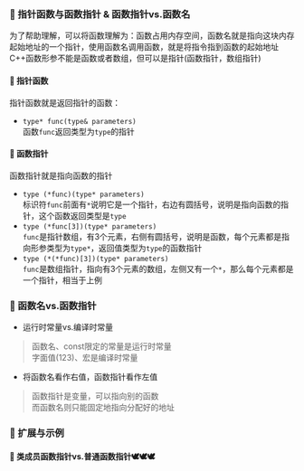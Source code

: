 ### 🐋 指针函数与函数指针 & 函数指针vs.函数名
为了帮助理解，可以将函数理解为：函数占用内存空间，函数名就是指向这块内存起始地址的一个指针，使用函数名调用函数，就是将指令指到函数的起始地址  
C++函数形参不能是函数或者数组，但可以是指针(函数指针，数组指针)  
#### 🍎 指针函数
指针函数就是返回指针的函数：  
* `type* func(type& parameters) `  
函数`func`返回类型为`type`的指针  
#### 🍎 函数指针
函数指针就是指向函数的指针  
* `type (*func)(type* parameters)`  
标识符`func`前面有`*`说明它是一个指针，右边有圆括号，说明是指向函数的指针，这个函数返回类型是`type`  
* `type (*func[3])(type* parameters)`  
`func`是指针数组，有3个元素，右侧有圆括号，说明是函数，每个元素都是指向形参类型为`type*`，返回值类型为`type`的函数指针  
* `type (*(*func)[3])(type* parameters)`  
`func`是数组指针，指向有3个元素的数组，左侧又有一个`*`，那么每个元素都是一个指针，相当于上例  
### 🍎 函数名vs.函数指针
* 运行时常量vs.编译时常量
> 函数名、const限定的常量是运行时常量  
> 字面值(123)、宏是编译时常量  
* 将函数名看作右值，函数指针看作左值  
>函数指针是变量，可以指向别的函数  
>而函数名则只能固定地指向分配好的地址
### 🐋 扩展与示例
#### 🍎 类成员函数指针vs.普通函数指针🕊️🕊️🕊️
